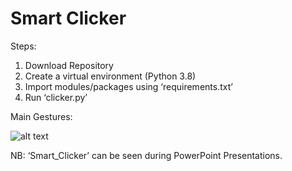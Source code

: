 # Smart Clicker

Steps:
1)	Download Repository
2)	Create a virtual environment (Python 3.8)
3)	Import modules/packages using ‘requirements.txt’
4)	Run ‘clicker.py’

Main Gestures:
       
![alt text](https://github.com/carlomalagnino01/SmartClicker/blob/main/img1.png?raw=true)


NB: ‘Smart_Clicker’ can be seen during PowerPoint Presentations.
